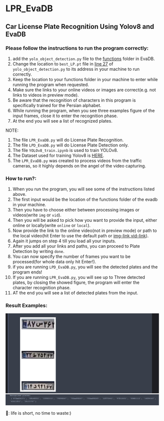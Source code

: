 # LPR_EvaDB
## Car License Plate Recognition Using Yolov8 and EvaDB

### Please follow the instructions to run the program correctly:
  1. add the `yolo_object_detection.py` file to the [functions](https://github.com/georgia-tech-db/evadb/tree/master/evadb/functions) folder in EvaDB.
  2. Change the location to `best_LP.pt` file in [line 27](https://github.com/mohammadhosseinipour/LPR_EvaDB/blob/main/yolo_object_detection.py#L27) of `yolo_object_detection.py` to its address in your machine to run correctly.
  3. Keep the location to your functions folder in your machine to enter while running the program when requested.
  4. Make sure the links to your online videos or images are correct(e.g. not links to videos in preview mode).
  5. Be aware that the recognition of characters in this program is specifically trained for the Persian alphabet.
  6. While running the program, when you see three examples figure of the input frames, close it to enter the recognition phase.
  7. At the end you will see a list of recognized plates.

NOTE: 
  1. The file `LPR_EvaDB.py` will do License Plate Recognition.
  2. The file `LPD_EvaDB.py` will do License Plate Detection only.
  3. The file `YOLOv8_train.ipynb` is used to train YOLOv8.
  4. The Dataset used for training Yolov8 is [HERE](https://universe.roboflow.com/university-of-padova-gfi4l/lpr-zlj3c).
  5. The `LPR_EvaDB.py` was created to process videos from the traffic cameras, so it highly depends on the angel of the video capturing.

### How to run?:
  1. When you run the program, you will see some of the instructions listed above.
  2. The first input would be the location of the functions folder of the evadb in your machine.
  3. Then you have to choose either between processing images or videos(write `img` or `vid`).
  4. Then you will be asked to pick how you want to provide the input, either online or locally(write `online` or `local`).
  5. Now provide the link to the online video(not in preview mode) or path to the local video(hit Enter to use the default path or [img-link](https://www.dropbox.com/scl/fi/1nls2y7neow6x42yra6ak/000005.png?rlkey=gwabhlhr3m6tgl1svgwcxt6xv&dl=1),[vid-link](https://www.dropbox.com/scl/fi/41zosrmwg1asbjfazsts8/test2.mp4?rlkey=r3dlhhmxs63b4x7drv02x4fj3&dl=1)).
  6. Again it jumps on step 4 till you load all your inputs.
  7. After you add all your links and paths, you can proceed to Plate Detection by writing `done`.
  8. You can now specify the number of frames you want to be processed(for whole data only hit Enter!).
  9. if you are running `LPD_EvaDB.py`, you will see the detected plates and the program ends!
  10. If you are running `LPR_EvaDB.py`, you will see up to Three detected plates, by closing the showed figure, the program will enter the character recognition phase.
  11. AT the end you will see a list of detected plates from the input.
### Result Examples:
![plates](./results/plates.png)
![plate_nums](./results/plate_nums.png)  



👻: life is short, no time to waste:)
